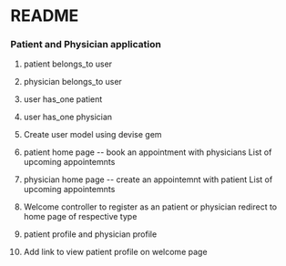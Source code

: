 # README

### Patient and Physician application

1. patient belongs_to user
2. physician belongs_to user

3. user has_one patient
4. user has_one physician

5. Create user model using devise gem

6. patient home page -- book an appointment with physicians
   List of upcoming appointemnts
 
7. physician home page -- create an appointemnt with patient
   List of upcoming appointemnts

8. Welcome controller to register as an patient
   or physician 
   redirect to home page of respective type

9. patient profile and physician profile

10. Add link to view patient profile on welcome page
